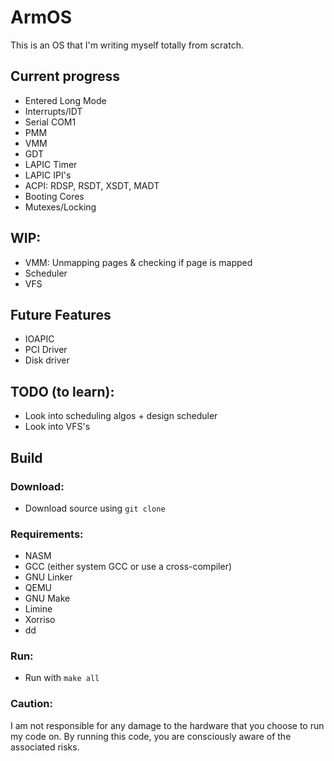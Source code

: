 # ArmOS

This is an OS that I'm writing myself totally from scratch.

## Current progress

- Entered Long Mode
- Interrupts/IDT
- Serial COM1
- PMM
- VMM
- GDT
- LAPIC Timer
- LAPIC IPI's
- ACPI: RDSP, RSDT, XSDT, MADT
- Booting Cores
- Mutexes/Locking

## WIP:

- VMM: Unmapping pages & checking if page is mapped
- Scheduler
- VFS

## Future Features

- IOAPIC
- PCI Driver
- Disk driver

## TODO (to learn):
- Look into scheduling algos + design scheduler
- Look into VFS's

## Build

### Download:
 - Download source using `git clone`
### Requirements:
- NASM
- GCC (either system GCC or use a cross-compiler)
- GNU Linker
- QEMU
- GNU Make
- Limine
- Xorriso
- dd
### Run:
- Run with `make all`

### Caution:
I am not responsible for any damage to the hardware that you choose to run my code on. By running this code, you are consciously aware of the associated risks.
